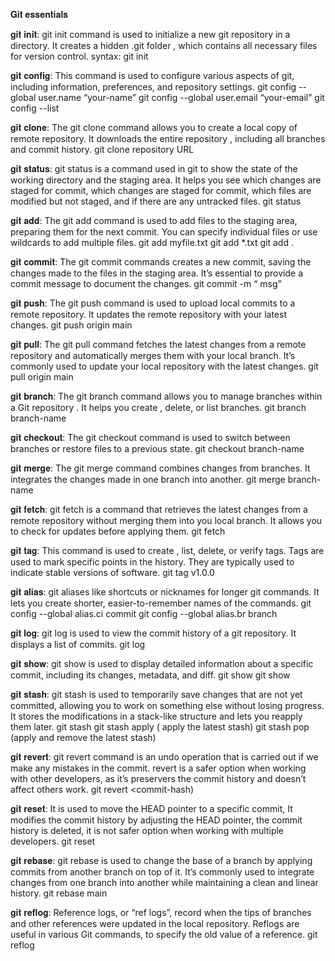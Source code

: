 𝐆𝐢𝐭 𝐞𝐬𝐬𝐞𝐧𝐭𝐢𝐚𝐥𝐬

𝐠𝐢𝐭 𝐢𝐧𝐢𝐭:
git init command is used to initialize a new git repository in a directory. It creates a hidden .git folder , which contains all necessary files for version control.
syntax: git init

𝐠𝐢𝐭 𝐜𝐨𝐧𝐟𝐢𝐠:
This command is used to configure various aspects of git, including information, preferences, and repository settings.
    git config --global user.name “your-name”
    git config --global user.email “your-email”
    git config --list
    
𝐠𝐢𝐭 𝐜𝐥𝐨𝐧𝐞:
The git clone command allows you to create a local copy of remote repository. It downloads the entire repository , including all branches and commit history.
git clone repository URL 

𝐠𝐢𝐭 𝐬𝐭𝐚𝐭𝐮𝐬:
git status is a command used in git to show the state of the working directory and the staging area. It helps you see which changes are staged for commit, which changes are staged for commit, which files are modified but not staged, and if there are any untracked files.
git status

𝐠𝐢𝐭 𝐚𝐝𝐝:
The git add command is used to add files to the staging area, preparing them for the next commit. You can specify individual files or use wildcards to add multiple files.
git add myfile.txt
git add *.txt
git add .

𝐠𝐢𝐭 𝐜𝐨𝐦𝐦𝐢𝐭:
The git commit commands creates a new commit, saving the changes made to the files in the staging area. It’s essential to provide a commit message to document the changes.
git commit -m “ msg”

𝐠𝐢𝐭 𝐩𝐮𝐬𝐡:
The git push command is used to upload local commits to a remote repository. It updates the remote repository with your latest changes.
git push origin main

𝐠𝐢𝐭 𝐩𝐮𝐥𝐥:
The git pull command fetches the latest changes from a remote repository and automatically merges them with your local branch. It’s commonly used to update your local repository with the latest changes.
git pull origin main

𝐠𝐢𝐭 𝐛𝐫𝐚𝐧𝐜𝐡:
The git branch command allows you to manage branches within a Git repository . It helps you create , delete, or list branches.
git branch branch-name

𝐠𝐢𝐭 𝐜𝐡𝐞𝐜𝐤𝐨𝐮𝐭:
The git checkout command is used to switch between branches or restore files to a previous state.
git checkout branch-name

𝐠𝐢𝐭 𝐦𝐞𝐫𝐠𝐞:
The git merge command combines changes from branches. It integrates the changes made in one branch into another.
git merge branch-name

𝐠𝐢𝐭 𝐟𝐞𝐭𝐜𝐡:
git fetch is a command that retrieves the latest changes from a remote repository without merging them into you local branch. It allows you to check for updates before applying them.
git fetch

𝐠𝐢𝐭 𝐭𝐚𝐠:
This command is used to create , list, delete, or verify tags. Tags are used to mark specific points in the history. They are typically used to indicate stable versions of software.
git tag v1.0.0

𝐠𝐢𝐭 𝐚𝐥𝐢𝐚𝐬:
git aliases like shortcuts or nicknames for longer git commands. It lets you create shorter, easier-to-remember names of the commands.
git config --global alias.ci commit
git config --global alias.br branch

𝐠𝐢𝐭 𝐥𝐨𝐠:
git log is used to view the commit history of a git repository. It displays a list of commits.
git log 

𝐠𝐢𝐭 𝐬𝐡𝐨𝐰:
git show is used to display detailed information about a specific commit, including its changes, metadata, and diff.
git show
git show <commit-hash>

𝐠𝐢𝐭 𝐬𝐭𝐚𝐬𝐡:
git stash is used to temporarily save changes that are not yet committed, allowing you to work on something else without losing progress. It stores the modifications in a stack-like structure and lets you reapply them later.
git stash
git stash apply ( apply the latest stash)
git stash pop (apply and remove the latest stash)

𝐠𝐢𝐭 𝐫𝐞𝐯𝐞𝐫𝐭:
git revert command is an undo operation that is carried out if we make any mistakes in the commit. revert is a safer option when working with other developers, as it’s preservers the commit history and doesn’t affect others work.
git revert <commit-hash)

𝐠𝐢𝐭 𝐫𝐞𝐬𝐞𝐭:
It is used to move the HEAD pointer to a specific commit, It modifies the commit history by adjusting the HEAD pointer, the commit history is deleted, it is not safer option when working with multiple developers.
git reset <commit-hash>

𝐠𝐢𝐭 𝐫𝐞𝐛𝐚𝐬𝐞:
git rebase is used to change the base of a branch by applying commits from another branch on top of it. It’s commonly used to integrate changes from one branch into another while maintaining a clean and linear history.
git rebase main

𝐠𝐢𝐭 𝐫𝐞𝐟𝐥𝐨𝐠:
Reference logs, or “ref logs”, record when the tips of branches and other references were updated in the local repository. Reflogs are useful in various Git commands, to specify the old value of a reference.
git reflog

 





































